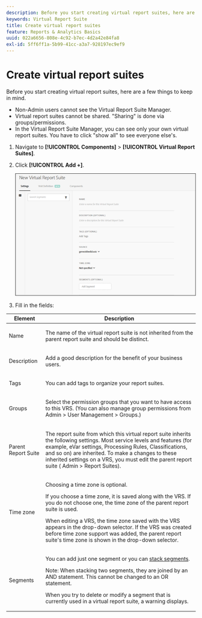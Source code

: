 ```yaml
---
description: Before you start creating virtual report suites, here are a few things to keep in mind.
keywords: Virtual Report Suite
title: Create virtual report suites
feature: Reports & Analytics Basics
uuid: 022a6656-808e-4c92-b7ec-4d2a42e84fa8
exl-id: 5ff6ff1a-5b99-41cc-a3a7-928197ec9ef9
---
```

# Create virtual report suites

Before you start creating virtual report suites, here are a few things to keep in mind.

* Non-Admin users cannot see the Virtual Report Suite Manager.
* Virtual report suites cannot be shared. "Sharing" is done via groups/permissions.
* In the Virtual Report Suite Manager, you can see only your own virtual report suites. You have to click "show all" to see everyone else's.

1. Navigate to **[!UICONTROL Components]** > **[!UICONTROL Virtual Report Suites]**.
1. Click **[!UICONTROL Add +]**.

   ![](assets/new_vrs.png)

1. Fill in the fields:

<table id="table_0F85B56480BB46CBA5BE236BBD70156D"> 
 <thead> 
  <tr> 
   <th colname="col1" class="entry"> Element </th> 
   <th colname="col2" class="entry"> Description </th> 
  </tr> 
 </thead>
 <tbody> 
  <tr> 
   <td colname="col1"> Name </td> 
   <td colname="col2"> <p>The name of the virtual report suite is not inherited from the parent report suite and should be distinct. </p> </td> 
  </tr> 
  <tr> 
   <td colname="col1"> Description </td> 
   <td colname="col2"> <p>Add a good description for the benefit of your business users. </p> </td> 
  </tr> 
  <tr> 
   <td colname="col1"> Tags </td> 
   <td colname="col2"> <p>You can add tags to organize your report suites. </p> </td> 
  </tr> 
  <tr> 
   <td colname="col1"> Groups </td> 
   <td colname="col2"> <p>Select the permission groups that you want to have access to this VRS. (You can also manage group permissions from <span class="ignoretag"><span class="uicontrol"> Admin</span> &gt; <span class="uicontrol"> User Management</span> &gt; <span class="uicontrol"> Groups</span></span>.) </p> </td> 
  </tr> 
  <tr> 
   <td colname="col1"> Parent Report Suite </td> 
   <td colname="col2"> <p>The report suite from which this virtual report suite inherits the following settings. Most service levels and features (for example, eVar settings, Processing Rules, Classifications, and so on) are inherited. To make a changes to these inherited settings on a VRS, you must edit the parent report suite (<span class="ignoretag"><span class="uicontrol"> Admin</span> &gt; <span class="uicontrol"> Report Suites</span></span>). </p> </td> 
  </tr> 
  <tr> 
   <td colname="col1"> Time zone </td> 
   <td colname="col2"> <p>Choosing a time zone is optional. </p> <p>If you choose a time zone, it is saved along with the VRS. If you do not choose one, the time zone of the parent report suite is used. </p> <p>When editing a VRS, the time zone saved with the VRS appears in the drop-down selector. If the VRS was created before time zone support was added, the parent report suite's time zone is shown in the drop-down selector. </p> </td> 
  </tr> 
  <tr> 
   <td colname="col1"> Segments </td> 
   <td colname="col2"> <p>You can add just one segment or you can <a href="https://docs.adobe.com/content/help/en/analytics/components/segmentation/segmentation-workflow/seg-build.html"  > stack segments</a>. </p> <p> <p>Note:  When stacking two segments, they are joined by an AND statement. This cannot be changed to an OR statement. </p> </p> <p>When you try to delete or modify a segment that is currently used in a virtual report suite, a warning displays. </p> </td> 
  </tr> 
 </tbody> 
</table>
